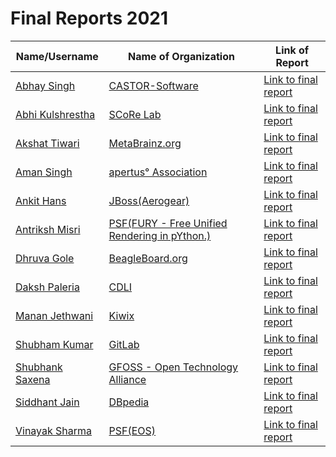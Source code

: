 # Final Reports 2021
| Name/Username | Name of Organization | Link of Report |
| --- | --- | --- |
| [Abhay Singh](https://github.com/ABHAY0O7) | [CASTOR-Software](https://summerofcode.withgoogle.com/projects/#5502019248324608) | [Link to final report](https://github.com/ABHAY0O7/GSoC-21-CASTOR/blob/main/README.md) |
| [Abhi Kulshrestha](https://github.com/AbhiKul10) | [SCoRe Lab](https://summerofcode.withgoogle.com/projects/#5094755685367808) | [Link to final report](https://github.com/scorelab/GSoC/blob/master/GSoC-2021/01-Abhi%20Kulshrestha-Ask-SCORE-Community-App.md) |
| [Akshat Tiwari](https://github.com/akshaaatt) | [MetaBrainz.org](https://summerofcode.withgoogle.com/projects/#5349611931172864) | [Link to final report](https://akshaaatt.medium.com/gsoc21-winter-is-coming-a9fbcb8c4383) |
| [Aman Singh](https://github.com/eppisai) | [apertus° Association](https://summerofcode.withgoogle.com/projects/#4661051766865920) | [Link to final report](https://github.com/eppisai/GSoC-Final-Report) |
| [Ankit Hans](https://github.com/ankithans) | [JBoss(Aerogear)](https://summerofcode.withgoogle.com/projects/#4595512243650560) | [Link to final report](https://ankithans.github.io/gsoc21/) |
| [Antriksh Misri](https://github.com/antrikshmisri) | [PSF(FURY - Free Unified Rendering in pYthon.)](https://summerofcode.withgoogle.com/organizations/6369944628887552/) | [Link to final report](https://gist.github.com/antrikshmisri/a8d8ee3d38c5b4e70d95c172f471548a) |
| [Dhruva Gole](https://github.com/dhruvag2000) | [BeagleBoard.org](https://summerofcode.withgoogle.com/organizations/6398417846140928/) | [Link to final report](https://dhruvag2000.github.io/Blog-GSoC21/) |
| [Daksh Paleria](https://github.com/dakshp07) | [CDLI](https://summerofcode.withgoogle.com/organizations/4724093699489792/) | [Link to final report](https://github.com/dakshp07/GSoC2021-Final-Report) |
| [Manan Jethwani](https://github.com/mananjethwani) | [Kiwix](https://summerofcode.withgoogle.com/projects/#5158540915769344) | [Link to final report](https://mananjethwani.github.io/GSoC-2021-New-Library-Catalogue-UI-for-kiwix-serve/) |
| [Shubham Kumar](https://gitlab.com/imskr) | [GitLab](https://summerofcode.withgoogle.com/projects/#5066860057329664) | [Link to final report](https://shubhamkumar.live/blog/Improving-Backup-and-Restore-For-GitLab-GSoC-2021/) |
| [Shubhank Saxena](https://github.com/shubhank-saxena) | [GFOSS - Open Technology Alliance](https://summerofcode.withgoogle.com/organizations/4870958629781504/) | [Link to final report](https://github.com/shubhank-saxena/GSoC-Final-Report/blob/master/README.md) |
| [Siddhant Jain](https://github.com/imsiddhant07) | [DBpedia](https://summerofcode.withgoogle.com/organizations/5460238410448896/) | [Link to final report](https://imsiddhant07.github.io/Neural-QA-Model-for-DBpedia/) |
| [Vinayak Sharma](https://github.com/vinayaksh42) | [PSF(EOS)](https://summerofcode.withgoogle.com/projects/#6237400713396224) | [Link to final report](https://github.com/vinayaksh42/GSoC-2021-Project-Report) |
